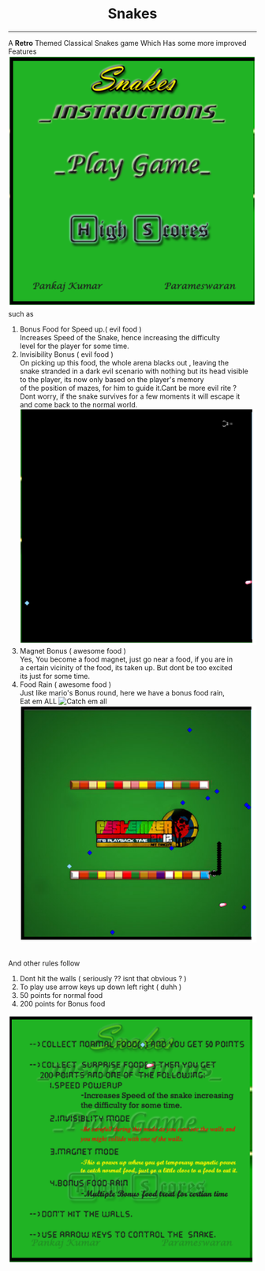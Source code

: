 <h1><center>Snakes</center></h1>
<hr />
<p>
A <b>Retro</b> Themed Classical Snakes game Which Has some more improved Features
<img src='1.png' alt='Start page'/>
such as
<br />
<ol>
<li>Bonus Food for Speed up.( evil food )<br/>
Increases Speed of the Snake, hence increasing the difficulty <br/>
level for the player for some time.
</li>
<li>Invisibility Bonus ( evil food ) <br/>
On picking up this food, the whole arena blacks out , leaving the<br/>
snake stranded in a dark evil scenario with nothing but its head visible<br/>
to the player, its now only based on the player's memory<br/>
of the position of mazes, for him to guide it.Cant be more evil rite ?<br/>
Dont worry, if the snake survives for a few moments it will escape it <br/>
and come back to the normal world.
<img src='3.png' alt='Snake in the dark lair' />
</li>
<li>Magnet Bonus ( awesome food )<br/>
Yes, You become a food magnet, just go near a food, if you are in<br/>
a certain vicinity of the food, its taken up.
But dont be too excited<br/>
its just for some time.
</li>
<li>Food Rain ( awesome food )<br/>
Just like mario's Bonus round, here we have a bonus food rain,<br/>
Eat em ALL
<img src='http://fc03.deviantart.net/fs71/f/2012/215/f/8/keep_calm_and_catch___em_all_by_pushingmeawayx-d59phzo.jpg' alt='Catch em all' />
<img src='4.png' alt='The Bonus	Rain' />
</li>
</ol>
<br />
And other rules follow
<ol>
<li> Dont hit the walls ( seriously ?? isnt that obvious ? )</li>

<li> To play use arrow keys up down left right ( duhh )</li>

<li> 50 points for normal food</li>

<li> 200 points for Bonus food</li>
</ol>
<img src='2.png' alt='Rules page' />
</p>